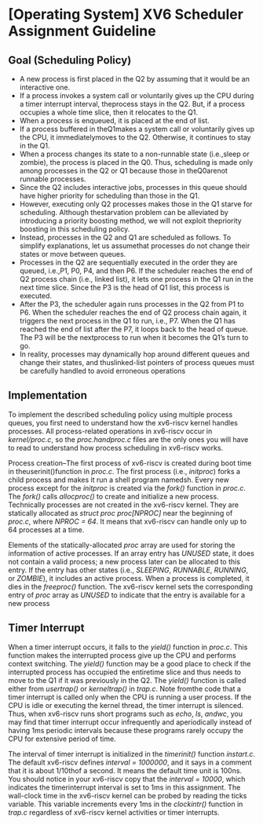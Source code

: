 # [Operating System] XV6 Scheduler Assignment Guideline

## Goal (Scheduling Policy)

- A new process is first placed in the Q2 by assuming that it would be an interactive one.
- If a process invokes a system call or voluntarily gives up the CPU during a timer interrupt interval, theprocess stays in the Q2. But, if a process occupies a whole time slice, then it relocates to the Q1.
- When a process is enqueued, it is placed at the end of list.
- If a process buffered in theQ1makes a system call or voluntarily gives up the CPU, it immediatelymoves to the Q2. Otherwise, it continues to stay in the Q1.  
- When a process changes its state to a non-runnable state (i.e.,sleep or zombie), the process is placed in the Q0. Thus, scheduling is made only among processes in the Q2 or Q1 because those in theQ0arenot runnable processes.
- Since the Q2 includes interactive jobs, processes in this queue should have higher priority for scheduling than those in the Q1.
-  However,  executing only Q2 processes makes those in the Q1 starve for scheduling. Although thestarvation problem can be alleviated by introducing a priority boosting method, we will not exploit thepriority boosting in this scheduling policy.
- Instead, processes in the Q2 and Q1 are scheduled as follows. To simplify explanations, let us assumethat processes do not change their states or move between queues.
- Processes in the Q2 are sequentially executed in the order they are queued, i.e.,P1, P0, P4, and then P6. If the scheduler reaches the end of Q2 process chain (i.e., linked list), it lets one process in the Q1 run in the next time slice. Since the P3 is the head of Q1 list, this process is executed.
- After the P3, the scheduler again runs processes in the Q2 from P1 to P6. When the scheduler reaches the end of Q2 process chain again, it triggers the next process in the Q1 to run, i.e., P7.  When the Q1 has reached the end of list after the P7, it loops back to the head of queue. The P3 will be the nextprocess to run when it becomes the Q1’s turn to go.
- In reality, processes may dynamically hop around different queues and change their states, and thuslinked-list pointers of process queues must be carefully handled to avoid erroneous operations


## Implementation

To implement the described scheduling policy using multiple process queues, you first need to understand how the xv6-riscv kernel handles processes. All process-related operations in xv6-riscv occur in *kernel/proc.c*, so the *proc.handproc.c* files are the only ones you will have to read to understand how process scheduling in xv6-riscv works.

Process creation–The first process of xv6-riscv is created during boot time in theuserinit()function in *proc.c*. The first process (i.e., *initproc*) forks a child process and makes it run a shell program namedsh. Every new process except for the *initproc* is created via the *fork()* function in *proc.c*.   The *fork()* calls *allocproc()* to create and initialize a new process. Technically  processes  are  not  created  in  the  xv6-riscv  kernel.   They  are  statically  allocated  as  *struct proc proc[NPROC]* near  the  beginning  of *proc.c*,  where *NPROC = 64*. It  means  that xv6-riscv can handle only up to 64 processes at a time. 

Elements of the statically-allocated *proc* array are used for storing the information of active processes. If an array entry has *UNUSED* state,  it does not contain a valid process; a new process later can be allocated to this entry. If the entry has other states (i.e., *SLEEPING*, *RUNNABLE*, *RUNNING*, or *ZOMBIE*), it includes an active process. When  a  process  is  completed,  it  dies  in  the *freeproc()* function. The  xv6-riscv  kernel  sets  the corresponding entry of *proc* array as *UNUSED* to indicate that the entry is available for a new process


## Timer Interrupt

When a timer interrupt occurs, it falls to the *yield()* function in *proc.c*. This function makes the interrupted process give up the CPU and performs context switching. The *yield()* function may be a good place to check if the interrupted process has occupied the entiretime slice and thus needs to move to the Q1 if it was previously in the Q2. The *yield()* function is called either from *usertrap()* or *kerneltrap()* in *trap.c*.  Note fromthe code that a timer interrupt is called only when the CPU is running a user process.  If the CPU is idle or executing the kernel thread, the timer interrupt is silenced. Thus, when xv6-riscv runs short programs such as *echo*, *ls*, *andwc*, you may find that timer interrupt occur infrequently and aperiodically instead of having 1ms periodic intervals because these programs rarely occupy the CPU for extensive period of time.

The interval of timer interrupt is initialized in the *timerinit()* function *instart.c*. The default xv6-riscv defines *interval = 1000000*, and it says in a comment that it is about 1/10thof a second. It means the default time unit is 100ns. You should notice in your xv6-riscv copy that the *interval = 10000*,  which indicates the timerinterrupt interval is set to 1ms in this assignment. The wall-clock time in the xv6-riscv kernel can be probed by reading the ticks variable.  This variable increments every 1ms in the *clockintr()* function in *trap.c* regardless of xv6-riscv kernel activities or timer interrupts.

